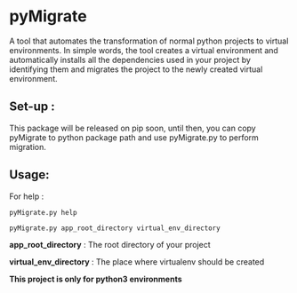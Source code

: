 # pyMigrate
A tool that automates the transformation of normal python projects to virtual environments. In simple words, the tool creates a virtual environment and automatically installs all the dependencies used in your project by identifying them and migrates the project to the newly created virtual environment.

## Set-up : 
This package will be released on pip soon, until then, you can copy pyMigrate to python package path and use pyMigrate.py to perform migration.

## Usage: 

For help : 
```
pyMigrate.py help
```

```
pyMigrate.py app_root_directory virtual_env_directory
```

<p><strong>app_root_directory</strong> : The root directory of your project</p>
<p><strong>virtual_env_directory</strong> : The place where virtualenv should be created</p>

**This project is only for python3 environments**
